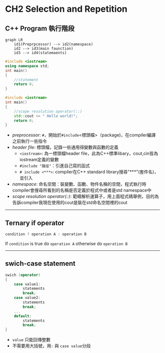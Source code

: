 # **CH2 Selection and Repetition**
## **C++ Program 執行階段**
```mermaid
graph LR
    id1(Preprpcessor) --> id2(namespace) 
    id2 --> id3(main faunction) 
    id3 --> id4(statemaents)
```


```C++
#include <iostream>  
using namespace std;
int main()
{
    //statement
    return 0;
}
```

```C++
#include <iostream>  
int main()
{
    //scope resolution operator(::)
    std::cout << " Hello world!";
    return 0;
}
```


- *preprocessor*: `#`，開始於`#include`<標頭檔>（package)，在compiler編譯之前執行一些指令
- *header file*: 標頭檔，記錄一些通用得變數與函數的定義
    - `<iostream>`: 為一標頭檔header file，此為C++標準libary，cout,cin皆為iostream定義的變數
    - `#include "路徑"`：引進自己寫的函式
    - `# include <***>`: compiler在C++ standard library搜尋"***"(套件名)，並引入
- *namespace*: 命名空間：裝變數、函數、物件名稱的空間，程式執行時compiler會搜尋所看到的名稱是否定義於程式中或者是std namespace中
- *scope resolution operator(::)*: 範疇解析運算子，用上面程式碼舉例，目的為告訴compiler我現在使用的cout是裝在std命名空間裡的cout


---
## **Ternary if operator**

```C++
condition ? operation A : operation B
```
If `condition` is true do `operation A` otherwise do `operation B`


---
## **swich-case statement**

```C++
swich (operator)
{
    case value1:
        statements
        break;
    case value2:
        statements
        break;
    ...
    default:
        statements
        break;
}
```
- `value` 只能回傳整數
- 不需要用大括號，用`:` 與 `case value`分段

